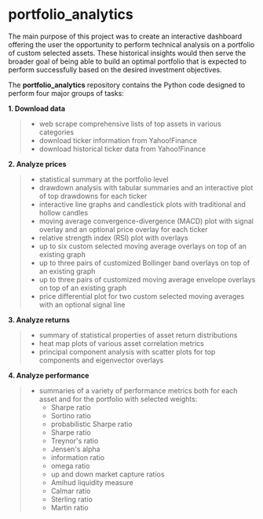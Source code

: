 # portfolio_analytics
The main purpose of this project was to create an interactive dashboard offering the user the opportunity to perform technical analysis on a portfolio of custom selected assets. These historical insights would then serve the broader goal of being able to build an optimal portfolio that is expected to perform successfully based on the desired investment objectives.

The **portfolio_analytics** repository contains the Python code designed to perform four major groups of tasks:

**1. Download data**
> - web scrape comprehensive lists of top assets in various categories
> - download ticker information from Yahoo!Finance
> - download historical ticker data from Yahoo!Finance

**2. Analyze prices**
> - statistical summary at the portfolio level
> - drawdown analysis with tabular summaries and an interactive plot of top drawdowns for each ticker
> - interactive line graphs and candlestick plots with traditional and hollow candles
> - moving average convergence-divergence (MACD) plot with signal overlay and an optional price overlay for each ticker
> - relative strength index (RSI) plot with overlays
> - up to six custom selected moving average overlays on top of an existing graph
> - up to three pairs of customized Bollinger band overlays on top of an existing graph
> - up to three pairs of customized moving average envelope overlays on top of an existing graph
> - price differential plot for two custom selected moving averages with an optional signal line

**3. Analyze returns**
> - summary of statistical properties of asset return distributions
> - heat map plots of various asset correlation metrics
> - principal component analysis with scatter plots for top components and eigenvector overlays

**4. Analyze performance**
> - summaries of a variety of performance metrics both for each asset and for the portfolio with selected weights:
>   - Sharpe ratio
>   - Sortino ratio
>   - probabilistic Sharpe ratio
>   - Sharpe ratio
>   - Treynor's ratio
>   - Jensen's alpha
>   - information ratio
>   - omega ratio
>   - up and down market capture ratios
>   - Amihud liquidity measure
>   - Calmar ratio
>   - Sterling ratio
>   - Martin ratio